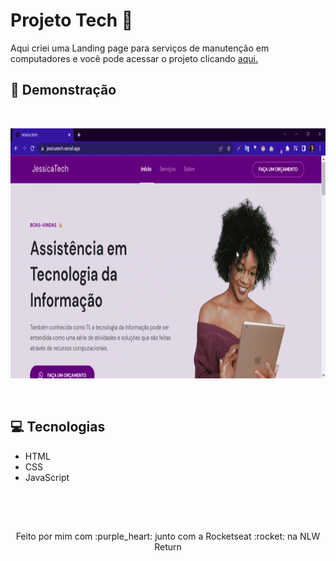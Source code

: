 # Projeto Tech :purple_heart:
Aqui criei uma Landing page para serviços de manutenção em computadores e você pode acessar o projeto clicando <a href="https://jessicatech.vercel.app/">aqui.</a>

##  :rocket: Demonstração

<br>


<p align ="left">
    <img width = "700" height = "400" src= "assets/jessicatech1.gif">
<p>

<br>


## :computer: Tecnologias
- HTML
- CSS
- JavaScript


<br><br>

##

<p align ="center">Feito por mim com :purple_heart: junto com a Rocketseat :rocket: na NLW Return</p>
